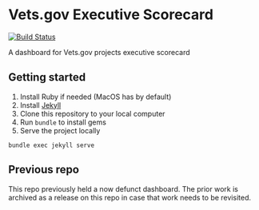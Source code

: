 # Vets.gov Executive Scorecard
[![Build Status](https://dev.vets.gov/jenkins/buildStatus/icon?job=department-of-veterans-affairs/vets.gov-status/master)](http://jenkins.vetsgov-internal/job/department-of-veterans-affairs/job/vets.gov-status/job/master/)

A dashboard for Vets.gov projects executive scorecard

## Getting started

1. Install Ruby if needed (MacOS has by default)
1. Install [Jekyll](https://jekyllrb.com/docs/installation/)
2. Clone this repository to your local computer
3. Run `bundle` to install gems
3. Serve the project locally
  ```
  bundle exec jekyll serve
  ```

## Previous repo

This repo previously held a now defunct dashboard. The prior work is archived as a release on this repo in case that work needs to be revisited.
